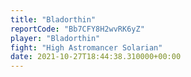 ```yaml
---
title: "Bladorthin"
reportCode: "Bb7CFY8H2wvRK6yZ"
player: "Bladorthin"
fight: "High Astromancer Solarian"
date: 2021-10-27T18:44:38.310000+00:00
---
```

